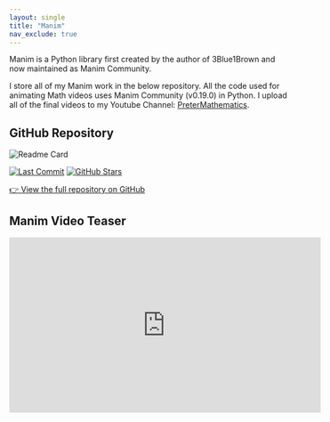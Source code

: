 ```yaml
---
layout: single
title: "Manim"
nav_exclude: true
---
```


Manim is a Python library first created by the author of 3Blue1Brown and now maintained as Manim Community.

I store all of my Manim work in the below repository. All the code used for animating Math videos uses Manim Community (v0.19.0) in Python. I upload all of the final videos to my Youtube Channel: [PreterMathematics](https://www.youtube.com/@PreterMathematics).

## GitHub Repository

![Readme Card](https://github-readme-stats.vercel.app/api/pin/?username=RaymondTana&repo=manim_videos)

[![Last Commit](https://img.shields.io/github/last-commit/RaymondTana/manim_videos)](https://github.com/RaymondTana/manim_videos) [![GitHub Stars](https://img.shields.io/github/stars/RaymondTana/manim_videos?style=social)](https://github.com/RaymondTana/manim_videos)

[👉 View the full repository on GitHub](https://github.com/RaymondTana/manim_videos)

## Manim Video Teaser

<iframe width="560" height="315" 
    src="https://www.youtube.com/embed/hg7bFiNvHS0?si=qwPpczpLm0vNYWDL" 
    title="YouTube video player" frameborder="0" 
    allow="accelerometer; autoplay; clipboard-write; encrypted-media; gyroscope; picture-in-picture" 
    allowfullscreen>
</iframe>